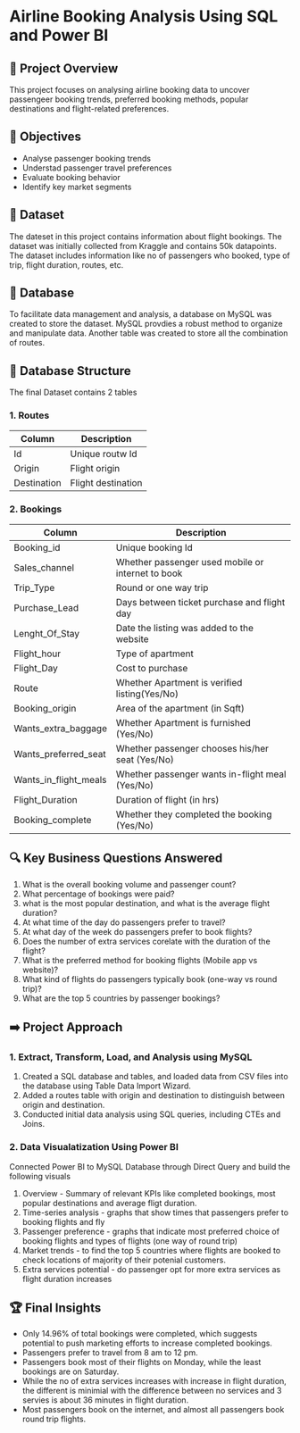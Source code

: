 # Airline Booking Analysis Using SQL and Power BI

## 🚀 Project Overview

This project focuses on analysing airline booking data to uncover passengeer booking trends, preferred booking methods, popular destinations and flight-related preferences. 

## 🎯 Objectives 

- Analyse passenger booking trends
- Understad passenger travel preferences
- Evaluate booking behavior
- Identify key market segments

## 📖 Dataset

The dateset in this project contains information about flight bookings. The dataset was initially collected from Kraggle and contains 50k datapoints. The dataset includes information like no of passengers who booked, type of trip, flight duration, routes, etc.

## 📁 Database

To facilitate data management and analysis, a database on MySQL was created to store the dataset. MySQL provdies a robust method to organize and manipulate data. Another table was created to store all the combination of routes.

## 📂 Database Structure

The final Dataset contains 2 tables 

### 1. Routes
| Column      | Description        |
|-------------|--------------------|
| Id          | Unique routw Id    |
| Origin      | Flight origin      |
| Destination | Flight destination |

### 2. Bookings
| Column                | Description                                       |
|-----------------------|---------------------------------------------------|
| Booking_id            | Unique booking Id                                 |
| Sales_channel         | Whether passenger used mobile or internet to book |
| Trip_Type             | Round or one way trip                             |
| Purchase_Lead         | Days between ticket purchase and flight day       |
| Lenght_Of_Stay        | Date the listing was added to the website         |
| Flight_hour           | Type of apartment                                 |
| Flight_Day            | Cost to purchase                                  |
| Route                 | Whether Apartment is verified listing(Yes/No)     |
| Booking_origin        | Area of the apartment (in Sqft)                   |
| Wants_extra_baggage   | Whether Apartment is furnished (Yes/No)           |
| Wants_preferred_seat  | Whether passenger chooses his/her seat (Yes/No)   |
| Wants_in_flight_meals | Whether passenger wants in-flight meal (Yes/No)   |
| Flight_Duration       | Duration of flight (in hrs)                       |
| Booking_complete      | Whether they completed the booking (Yes/No)       |

## 🔍 Key Business Questions Answered

1. What is the overall booking volume and passenger count?
2. What percentage of bookings were paid?
3. what is the most popular destination, and what is the average flight duration?
4. At what time of the day do passengers prefer to travel?
5. At what day of the week do passengers prefer to book flights?
6. Does the number of extra services corelate with the duration of the flight?
7. What is the preferred method for booking flights (Mobile app vs website)?
8. What kind of flights do passengers typically book (one-way vs round trip)?
9. What are the top 5 countries by passenger bookings?

## ➡️ Project Approach

### 1. Extract, Transform, Load, and Analysis using MySQL
1. Created a SQL database and tables, and loaded data from CSV files into the database using Table Data Import Wizard.
2. Added a routes table with origin and destination to distinguish between origin and destination.
3. Conducted initial data analysis using SQL queries, including CTEs and Joins.

### 2. Data Visualatization Using Power BI
Connected Power BI to MySQL Database through Direct Query and build the following visuals
1. Overview - Summary of relevant KPIs like completed bookings, most popular destinations and average fligt duration.
2. Time-series analysis - graphs that show times that passengers prefer to booking flights and fly
3. Passenger preference - graphs that indicate most preferred choice of booking flights and types of flights (one way of round trip)
4. Market trends - to find the top 5 countries where flights are booked to check locations of majority of their potenial customers.
5. Extra services potential - do passenger opt for more extra services as flight duration increases

## 🏆 Final Insights
- Only 14.96% of total bookings were completed, which suggests potential to push marketing efforts to increase completed bookings.
- Passengers prefer to travel from 8 am to 12 pm.
- Passengers book most of their flights on Monday, while the least bookings are on Saturday.
- While the no of extra services increases with increase in flight duration, the different is minimial with the difference between no services and 3 servies is about 36 minutes in flight duration.
- Most passengers book on the internet, and almost all passengers book round trip flights. 

